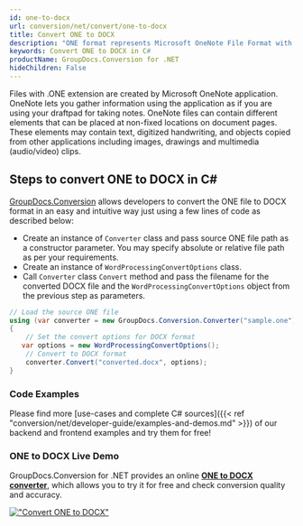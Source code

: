 ```yaml
---
id: one-to-docx
url: conversion/net/convert/one-to-docx
title: Convert ONE to DOCX
description: "ONE format represents Microsoft OneNote File Format with .one extension. Learn how to convert ONE to DOCX file programmatically in C# language using GroupDocs.Conversion for .NET library."
keywords: Convert ONE to DOCX in C#
productName: GroupDocs.Conversion for .NET
hideChildren: False
---
```


Files with .ONE extension are created by Microsoft OneNote application. OneNote lets you gather information using the application as if you are using your draftpad for taking notes. OneNote files can contain different elements that can be placed at non-fixed locations on document pages. These elements may contain text, digitized handwriting, and objects copied from other applications including images, drawings and multimedia (audio/video) clips.

## Steps to convert ONE to DOCX in C#

[GroupDocs.Conversion](https://products.groupdocs.com/conversion/net) allows developers to convert the ONE file to DOCX format in an easy and intuitive way just using a few lines of code as described below:

* Create an instance of `Converter` class and pass source ONE file path as a constructor parameter. You may specify absolute or relative file path as per your requirements. 
* Create an instance of `WordProcessingConvertOptions` class.
* Call `Converter` class `Convert` method and pass the filename for the converted DOCX file and the `WordProcessingConvertOptions` object from the previous step as parameters.

```csharp
// Load the source ONE file
using (var converter = new GroupDocs.Conversion.Converter("sample.one"))
{
    // Set the convert options for DOCX format
   var options = new WordProcessingConvertOptions();
    // Convert to DOCX format
    converter.Convert("converted.docx", options);
}
```

### Code Examples

Please find more [use-cases and complete C# sources]({{< ref "conversion/net/developer-guide/examples-and-demos.md" >}}) of our backend and frontend examples and try them for free!

### ONE to DOCX Live Demo

GroupDocs.Conversion for .NET provides an online [**ONE to DOCX converter**](https://products.groupdocs.app/conversion/one-to-docx), which allows you to try it for free and check conversion quality and accuracy.

[!["Convert ONE to DOCX"](conversion/net/images/convert-to-docx/convert-one-to-docx.png)](https://products.groupdocs.app/conversion/one-to-docx)